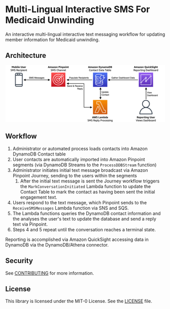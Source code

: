 # Multi-Lingual Interactive SMS For Medicaid Unwinding

An interactive multi-lingual interactive text messaging workflow for updating member information for Medicaid unwinding.

## Architecture

![Overall Architecture Diagram](./docs/arch-overview.png "Overall Architecture Diagram")

## Workflow

1. Administrator or automated process loads contacts into Amazon DynamoDB Contact table
2. User contacts are automatically imported into Amazon Pinpoint segments (via DynamoDB Streams to the `ProcessDDBStream` function)
3. Administrator initiates initial text message broadcast via Amazon Pinpoint Journey, sending to the users within the segments
   1. After the initial text message is sent the Journey workflow triggers the `MarkConversationInitiated` Lambda function to update the Contact Table to mark the contact as having been sent the initial engagement text.
4. Users respond to the text message, which Pinpoint sends to the `ReceiveSMSMessages` Lambda function via SNS and SQS.
5. The Lambda functions queries the DynamoDB contact information and the analyses the user's text to update the database and send a reply text via Pinpoint.
6. Steps 4 and 5 repeat until the conversation reaches a terminal state.

Reporting is accomplished via Amazon QuickSight accessing data in DynamoDB via the DynamoDB/Athena connector.

## Security

See [CONTRIBUTING](CONTRIBUTING.md#security-issue-notifications) for more information.

## License

This library is licensed under the MIT-0 License. See the [LICENSE](LICENSE) file.
